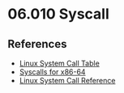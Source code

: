 # 06.010 Syscall

## References

- [Linux System Call Table](https://filippo.io/linux-syscall-table/)
- [Syscalls for x86-64](https://syscalls.w3challs.com/)
- [Linux System Call Reference](https://man7.org/linux)